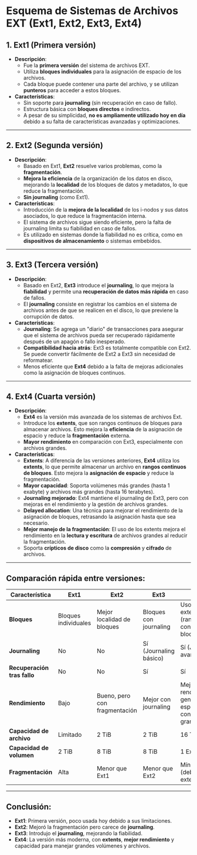 # Esquema de Sistemas de Archivos EXT (Ext1, Ext2, Ext3, Ext4)

## 1. **Ext1** (Primera versión)
- **Descripción**: 
  - Fue la **primera versión** del sistema de archivos EXT.
  - Utiliza **bloques individuales** para la asignación de espacio de los archivos.
  - Cada bloque puede contener una parte del archivo, y se utilizan **punteros** para acceder a estos bloques.
- **Características**:
  - Sin soporte para **journaling** (sin recuperación en caso de fallo).
  - Estructura básica con **bloques directos** e indirectos.
  - A pesar de su simplicidad, **no es ampliamente utilizado hoy en día** debido a su falta de características avanzadas y optimizaciones.

---

## 2. **Ext2** (Segunda versión)
- **Descripción**: 
  - Basado en Ext1, **Ext2** resuelve varios problemas, como la **fragmentación**.
  - **Mejora la eficiencia** de la organización de los datos en disco, mejorando la **localidad** de los bloques de datos y metadatos, lo que reduce la fragmentación.
  - **Sin journaling** (como Ext1).
- **Características**:
  - Introducción de la **mejora de la localidad** de los i-nodos y sus datos asociados, lo que reduce la fragmentación interna.
  - El sistema de archivos sigue siendo eficiente, pero la falta de journaling limita su fiabilidad en caso de fallos.
  - Es utilizado en sistemas donde la fiabilidad no es crítica, como en **dispositivos de almacenamiento** o sistemas embebidos.

---

## 3. **Ext3** (Tercera versión)
- **Descripción**: 
  - Basado en Ext2, **Ext3** introduce el **journaling**, lo que mejora la **fiabilidad** y permite una **recuperación de datos más rápida** en caso de fallos.
  - El **journaling** consiste en registrar los cambios en el sistema de archivos antes de que se realicen en el disco, lo que previene la corrupción de datos.
- **Características**:
  - **Journaling**: Se agrega un "diario" de transacciones para asegurar que el sistema de archivos pueda ser recuperado rápidamente después de un apagón o fallo inesperado.
  - **Compatibilidad hacia atrás**: Ext3 es totalmente compatible con Ext2. Se puede convertir fácilmente de Ext2 a Ext3 sin necesidad de reformatear.
  - Menos eficiente que **Ext4** debido a la falta de mejoras adicionales como la asignación de bloques continuos.

---

## 4. **Ext4** (Cuarta versión)
- **Descripción**: 
  - **Ext4** es la versión más avanzada de los sistemas de archivos Ext.
  - Introduce los **extents**, que son rangos continuos de bloques para almacenar archivos. Esto mejora la **eficiencia** de la asignación de espacio y reduce la **fragmentación** externa.
  - **Mayor rendimiento** en comparación con Ext3, especialmente con archivos grandes.
- **Características**:
  - **Extents**: A diferencia de las versiones anteriores, **Ext4** utiliza los **extents**, lo que permite almacenar un archivo en **rangos continuos de bloques**. Esto mejora la **asignación de espacio** y reduce la fragmentación.
  - **Mayor capacidad**: Soporta volúmenes más grandes (hasta 1 exabyte) y archivos más grandes (hasta 16 terabytes).
  - **Journaling mejorado**: Ext4 mantiene el journaling de Ext3, pero con mejoras en el rendimiento y la gestión de archivos grandes.
  - **Delayed allocation**: Una técnica para mejorar el rendimiento de la asignación de bloques, retrasando la asignación hasta que sea necesario.
  - **Mejor manejo de la fragmentación**: El uso de los extents mejora el rendimiento en la **lectura y escritura** de archivos grandes al reducir la fragmentación.
  - Soporta **crípticos de disco** como la **compresión** y **cifrado** de archivos.

---

## Comparación rápida entre versiones:

| Característica              | **Ext1**                   | **Ext2**                    | **Ext3**                    | **Ext4**                    |
|-----------------------------|----------------------------|-----------------------------|-----------------------------|-----------------------------|
| **Bloques**                  | Bloques individuales       | Mejor localidad de bloques  | Bloques con journaling       | Uso de extents (rangos continuos de bloques) |
| **Journaling**               | No                         | No                          | Sí (Journaling básico)       | Sí (Journaling avanzado)    |
| **Recuperación tras fallo** | No                         | No                          | Sí                          | Sí                          |
| **Rendimiento**              | Bajo                       | Bueno, pero con fragmentación | Mejor con journaling         | Mejor rendimiento general, especialmente con archivos grandes |
| **Capacidad de archivo**     | Limitado                   | 2 TiB                       | 2 TiB                       | 16 TiB                      |
| **Capacidad de volumen**     | 2 TiB                      | 8 TiB                       | 8 TiB                       | 1 Exabyte                   |
| **Fragmentación**            | Alta                       | Menor que Ext1               | Menor que Ext2               | Mínima (debido a los extents) |

---

## Conclusión:
- **Ext1**: Primera versión, poco usada hoy debido a sus limitaciones.
- **Ext2**: Mejoró la fragmentación pero carece de **journaling**.
- **Ext3**: Introdujo el **journaling**, mejorando la fiabilidad.
- **Ext4**: La versión más moderna, con **extents**, **mejor rendimiento** y capacidad para manejar grandes volúmenes y archivos.


